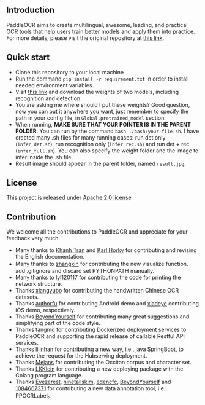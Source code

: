 ## Introduction

PaddleOCR aims to create multilingual, awesome, leading, and practical OCR tools that help users train better models and apply them into practice. For more details, please visit the original repository at [this link](https://github.com/PaddlePaddle/PaddleOCR).

## Quick start
- Clone this repository to your local machine
- Run the command ``pip install -r requirement.txt`` in order to install needed environment variables.
- Visit [this link](https://drive.google.com/drive/folders/1e7ug1WLVtxqj9f6kFCDLw1Bvwvo_KDzS?usp=sharing) and download the weights of two models, including recognition and detection.
- You are asking me where should I put these weights? Good question, now you can put it anywhere you want, just remember to specify the path in your config file, in ``Global.pretrained_model`` section.
- When running, **MAKE SURE THAT YOUR POINTER IS IN THE PARENT FOLDER**. You can run by the command ``bash ./bash/your-file.sh``. I have created many .sh files for many running cases: run det only (``infer_det.sh``), run recognition only (``infer_rec.sh``) and run det + rec (``infer_full.sh``). You can also specify the weight folder and the image to infer inside the .sh file.
- Result image should appear in the parent folder, named ``result.jpg``.

## License
This project is released under <a href="https://github.com/PaddlePaddle/PaddleOCR/blob/master/LICENSE">Apache 2.0 license</a>

## Contribution
We welcome all the contributions to PaddleOCR and appreciate for your feedback very much.

- Many thanks to [Khanh Tran](https://github.com/xxxpsyduck) and [Karl Horky](https://github.com/karlhorky) for contributing and revising the English documentation.
- Many thanks to [zhangxin](https://github.com/ZhangXinNan) for contributing the new visualize function、add .gitignore and discard set PYTHONPATH manually.
- Many thanks to [lyl120117](https://github.com/lyl120117) for contributing the code for printing the network structure.
- Thanks [xiangyubo](https://github.com/xiangyubo) for contributing the handwritten Chinese OCR datasets.
- Thanks [authorfu](https://github.com/authorfu) for contributing Android demo  and [xiadeye](https://github.com/xiadeye) contributing iOS demo, respectively.
- Thanks [BeyondYourself](https://github.com/BeyondYourself) for contributing many great suggestions and simplifying part of the code style.
- Thanks [tangmq](https://gitee.com/tangmq) for contributing Dockerized deployment services to PaddleOCR and supporting the rapid release of callable Restful API services.
- Thanks [lijinhan](https://github.com/lijinhan) for contributing a new way, i.e., java SpringBoot, to achieve the request for the Hubserving deployment.
- Thanks [Mejans](https://github.com/Mejans) for contributing the Occitan corpus and character set.
- Thanks [LKKlein](https://github.com/LKKlein) for contributing a new deploying package with the Golang program language.
- Thanks [Evezerest](https://github.com/Evezerest), [ninetailskim](https://github.com/ninetailskim), [edencfc](https://github.com/edencfc), [BeyondYourself](https://github.com/BeyondYourself) and [1084667371](https://github.com/1084667371) for contributing a new data annotation tool, i.e., PPOCRLabel。
